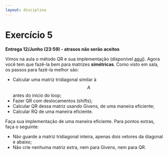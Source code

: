 ```yaml
---
layout: disciplina
---
```

# Exercício 5

**Entrega 12/Junho (23:59) - atrasos não serão aceitos**

Vimos na aula o método QR e sua implementação (disponível
[aqui](https://github.com/abelsiqueira/abelsiqueira.github.io/blob/master/disciplinas/cm087/impl/qriter.jl)).
Agora você tem que fazê-la bem para matrizes **simétricas**.
Como visto em sala, os passos para fazê-la melhor são:

 - Calcular uma matriz tridiagonal similar à $$A$$ antes do início do loop;
 - Fazer QR com deslocamentos (shifts);
 - Calcular QR dessa matriz usando Givens, de uma maneira eficiente;
 - Calcular RQ de uma maneira eficiente.

Faça sua implementação de uma maneira eficiente. Para pontos extras, faça o seguinte:

 - Não guarde a matriz tridiagonal inteira, apenas dois vetores da diagonal e abaixo;
 - Não crie nenhuma matriz extra, nem para Givens, nem para QR.

